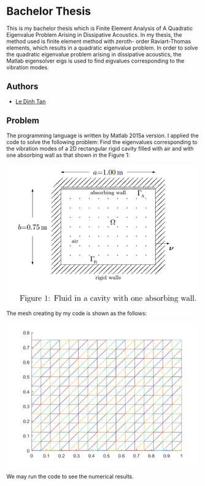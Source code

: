
# Bachelor Thesis

This is my bachelor thesis which is Finite Element Analysis
of A Quadratic Eigenvalue Problem Arising in Dissipative Acoustics.
In my thesis, the method used is finite element method with zeroth-
order Raviart-Thomas elements, which results in a quadratic eigenvalue
problem. In order to solve the quadratic eigenvalue problem arising
in dissipative acoustics, the Matlab eigensolver eigs is used to find
eigvalues corresponding to the vibration modes. 


## Authors

- [Le Dinh Tan](https://github.com/ledinhtan)


## Problem

The programming language is written by Matlab 2015a version. I applied the code
to solve the following problem: Find the eigenvalues corresponding to the vibration modes of a 2D
rectangular rigid cavity filled with air and with one absorbing
wall as that shown in the Figure 1:

![](Figure1.png)

The mesh creating by my code is shown as the follows:

![](Mesh.jpg)

We may run the code to see the numerical results.
